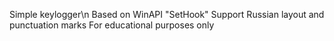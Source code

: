 Simple keylogger\n
Based on WinAPI "SetHook"
Support Russian layout and punctuation marks
For educational purposes only
